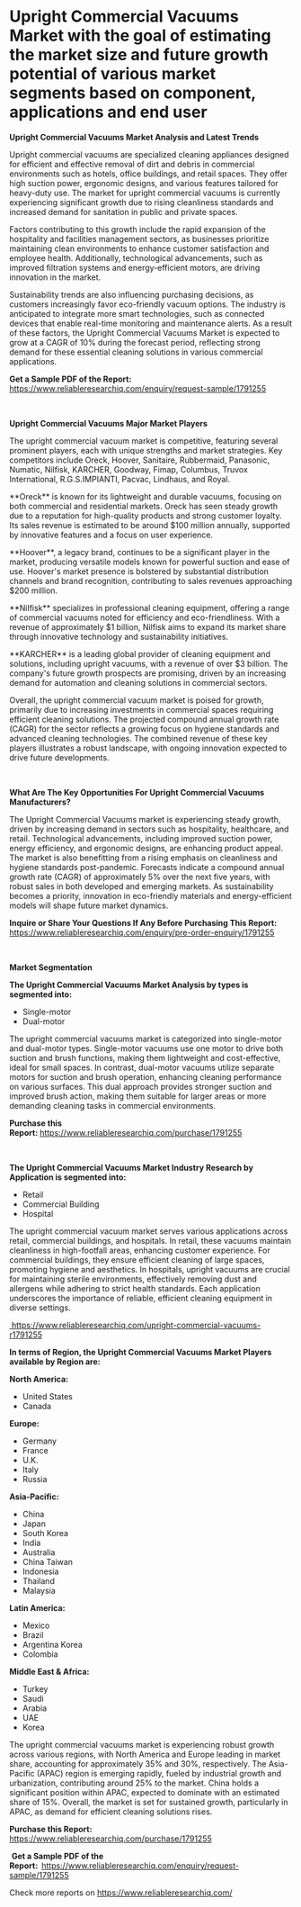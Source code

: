 <p><h1>Upright Commercial Vacuums Market with the goal of estimating the market size and future growth potential of various market segments based on component, applications and end user</h1></p><p><strong>Upright Commercial Vacuums Market Analysis and Latest Trends</strong></p>
<p><p>Upright commercial vacuums are specialized cleaning appliances designed for efficient and effective removal of dirt and debris in commercial environments such as hotels, office buildings, and retail spaces. They offer high suction power, ergonomic designs, and various features tailored for heavy-duty use. The market for upright commercial vacuums is currently experiencing significant growth due to rising cleanliness standards and increased demand for sanitation in public and private spaces.</p><p>Factors contributing to this growth include the rapid expansion of the hospitality and facilities management sectors, as businesses prioritize maintaining clean environments to enhance customer satisfaction and employee health. Additionally, technological advancements, such as improved filtration systems and energy-efficient motors, are driving innovation in the market.</p><p>Sustainability trends are also influencing purchasing decisions, as customers increasingly favor eco-friendly vacuum options. The industry is anticipated to integrate more smart technologies, such as connected devices that enable real-time monitoring and maintenance alerts. As a result of these factors, the Upright Commercial Vacuums Market is expected to grow at a CAGR of 10% during the forecast period, reflecting strong demand for these essential cleaning solutions in various commercial applications.</p></p>
<p><strong>Get a Sample PDF of the Report:&nbsp;</strong> <a href="https://www.reliableresearchiq.com/enquiry/request-sample/1791255?utm_campaign=1842&utm_medium=2&utm_source=Github&utm_content=ia&utm_term=18022025&utm_id=upright-commercial-vacuums">https://www.reliableresearchiq.com/enquiry/request-sample/1791255</a></p>
<p>&nbsp;</p>
<p><strong>Upright Commercial Vacuums Major Market Players</strong></p>
<p><p>The upright commercial vacuum market is competitive, featuring several prominent players, each with unique strengths and market strategies. Key competitors include Oreck, Hoover, Sanitaire, Rubbermaid, Panasonic, Numatic, Nilfisk, KARCHER, Goodway, Fimap, Columbus, Truvox International, R.G.S.IMPIANTI, Pacvac, Lindhaus, and Royal.</p><p>**Oreck** is known for its lightweight and durable vacuums, focusing on both commercial and residential markets. Oreck has seen steady growth due to a reputation for high-quality products and strong customer loyalty. Its sales revenue is estimated to be around $100 million annually, supported by innovative features and a focus on user experience.</p><p>**Hoover**, a legacy brand, continues to be a significant player in the market, producing versatile models known for powerful suction and ease of use. Hoover's market presence is bolstered by substantial distribution channels and brand recognition, contributing to sales revenues approaching $200 million.</p><p>**Nilfisk** specializes in professional cleaning equipment, offering a range of commercial vacuums noted for efficiency and eco-friendliness. With a revenue of approximately $1 billion, Nilfisk aims to expand its market share through innovative technology and sustainability initiatives.</p><p>**KARCHER** is a leading global provider of cleaning equipment and solutions, including upright vacuums, with a revenue of over $3 billion. The company's future growth prospects are promising, driven by an increasing demand for automation and cleaning solutions in commercial sectors.</p><p>Overall, the upright commercial vacuum market is poised for growth, primarily due to increasing investments in commercial spaces requiring efficient cleaning solutions. The projected compound annual growth rate (CAGR) for the sector reflects a growing focus on hygiene standards and advanced cleaning technologies. The combined revenue of these key players illustrates a robust landscape, with ongoing innovation expected to drive future developments.</p></p>
<p>&nbsp;</p>
<p><strong>What Are The Key Opportunities For Upright Commercial Vacuums Manufacturers?</strong></p>
<p><p>The Upright Commercial Vacuums market is experiencing steady growth, driven by increasing demand in sectors such as hospitality, healthcare, and retail. Technological advancements, including improved suction power, energy efficiency, and ergonomic designs, are enhancing product appeal. The market is also benefitting from a rising emphasis on cleanliness and hygiene standards post-pandemic. Forecasts indicate a compound annual growth rate (CAGR) of approximately 5% over the next five years, with robust sales in both developed and emerging markets. As sustainability becomes a priority, innovation in eco-friendly materials and energy-efficient models will shape future market dynamics.</p></p>
<p><strong>Inquire or Share Your Questions If Any Before Purchasing This Report:</strong> <a href="https://www.reliableresearchiq.com/enquiry/pre-order-enquiry/1791255?utm_campaign=1842&utm_medium=2&utm_source=Github&utm_content=ia&utm_term=18022025&utm_id=upright-commercial-vacuums">https://www.reliableresearchiq.com/enquiry/pre-order-enquiry/1791255</a></p>
<p>&nbsp;</p>
<p><strong>Market Segmentation</strong></p>
<p><strong>The Upright Commercial Vacuums Market Analysis by types is segmented into:</strong></p>
<p><ul><li>Single-motor</li><li>Dual-motor</li></ul></p>
<p><p>The upright commercial vacuums market is categorized into single-motor and dual-motor types. Single-motor vacuums use one motor to drive both suction and brush functions, making them lightweight and cost-effective, ideal for small spaces. In contrast, dual-motor vacuums utilize separate motors for suction and brush operation, enhancing cleaning performance on various surfaces. This dual approach provides stronger suction and improved brush action, making them suitable for larger areas or more demanding cleaning tasks in commercial environments.</p></p>
<p><strong>Purchase this Report:&nbsp;</strong><a href="https://www.reliableresearchiq.com/purchase/1791255?utm_campaign=1842&utm_medium=2&utm_source=Github&utm_content=ia&utm_term=18022025&utm_id=upright-commercial-vacuums">https://www.reliableresearchiq.com/purchase/1791255</a></p>
<p>&nbsp;</p>
<p><strong>The Upright Commercial Vacuums Market Industry Research by Application is segmented into:</strong></p>
<p><ul><li>Retail</li><li>Commercial Building</li><li>Hospital</li></ul></p>
<p><p>The upright commercial vacuum market serves various applications across retail, commercial buildings, and hospitals. In retail, these vacuums maintain cleanliness in high-footfall areas, enhancing customer experience. For commercial buildings, they ensure efficient cleaning of large spaces, promoting hygiene and aesthetics. In hospitals, upright vacuums are crucial for maintaining sterile environments, effectively removing dust and allergens while adhering to strict health standards. Each application underscores the importance of reliable, efficient cleaning equipment in diverse settings.</p></p>
<p><a href="https://www.reliableresearchiq.com/upright-commercial-vacuums-r1791255?utm_campaign=1842&utm_medium=2&utm_source=Github&utm_content=ia&utm_term=18022025&utm_id=upright-commercial-vacuums">&nbsp;https://www.reliableresearchiq.com/upright-commercial-vacuums-r1791255</a></p>
<p><strong>In terms of Region, the Upright Commercial Vacuums Market Players available by Region are:</strong></p>
<p>
    <p> <strong> North America: </strong>
        <ul>
            <li>United States</li>
            <li>Canada</li>
        </ul>
        </p> 
    <p> <strong> Europe: </strong>
        <ul>
            <li>Germany</li>
            <li>France</li>
            <li>U.K.</li>
            <li>Italy</li>
            <li>Russia</li>
        </ul>
        </p> 
    <p> <strong> Asia-Pacific: </strong>
        <ul>
            <li>China</li>
            <li>Japan</li>
            <li>South Korea</li>
            <li>India</li>
            <li>Australia</li>
            <li>China Taiwan</li>
            <li>Indonesia</li>
            <li>Thailand</li>
            <li>Malaysia</li>
        </ul>
        </p> 
    <p> <strong> Latin America: </strong>
        <ul>
            <li>Mexico</li>
            <li>Brazil</li>
            <li>Argentina Korea</li>
            <li>Colombia</li>
        </ul>
        </p> 
    <p> <strong> Middle East & Africa: </strong>
        <ul>
            <li>Turkey</li>
            <li>Saudi</li>
            <li>Arabia</li>
            <li>UAE</li>
            <li>Korea</li>
        </ul>
    </p>
    </p>
<p><p>The upright commercial vacuums market is experiencing robust growth across various regions, with North America and Europe leading in market share, accounting for approximately 35% and 30%, respectively. The Asia-Pacific (APAC) region is emerging rapidly, fueled by industrial growth and urbanization, contributing around 25% to the market. China holds a significant position within APAC, expected to dominate with an estimated share of 15%. Overall, the market is set for sustained growth, particularly in APAC, as demand for efficient cleaning solutions rises.</p></p>
<p><strong>Purchase this Report: </strong><a href="https://www.reliableresearchiq.com/purchase/1791255?utm_campaign=1842&utm_medium=2&utm_source=Github&utm_content=ia&utm_term=18022025&utm_id=upright-commercial-vacuums">https://www.reliableresearchiq.com/purchase/1791255</a></p>
<p>&nbsp;<strong>Get a Sample PDF of the Report:&nbsp;&nbsp;</strong><a href="https://www.reliableresearchiq.com/enquiry/request-sample/1791255?utm_campaign=1842&utm_medium=2&utm_source=Github&utm_content=ia&utm_term=18022025&utm_id=upright-commercial-vacuums">https://www.reliableresearchiq.com/enquiry/request-sample/1791255</a></p>
<p><strong></strong></p>
<p>Check more reports on <a href="https://www.reliableresearchiq.com/?utm_campaign=1842&utm_medium=2&utm_source=Github&utm_content=ia&utm_term=18022025&utm_id=upright-commercial-vacuums">https://www.reliableresearchiq.com/</a></p>